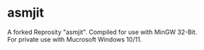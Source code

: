 # asmjit
A forked Reprosity "asmjit". Compiled for use with MinGW 32-Bit.<br>
For private use with Mucrosoft Windows 10/11.
